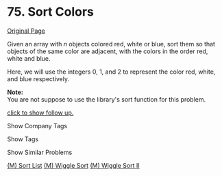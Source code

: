 # 75. Sort Colors

[Original Page](https://leetcode.com/problems/sort-colors/)

Given an array with _n_ objects colored red, white or blue, sort them so that objects of the same color are adjacent, with the colors in the order red, white and blue.

Here, we will use the integers 0, 1, and 2 to represent the color red, white, and blue respectively.

**Note:**  
You are not suppose to use the library's sort function for this problem.

[click to show follow up.](#)

<div class="spoilers" style="display: none;">

**Follow up:**  
A rather straight forward solution is a two-pass algorithm using counting sort.  
First, iterate the array counting number of 0's, 1's, and 2's, then overwrite array with total number of 0's, then 1's and followed by 2's.

Could you come up with an one-pass algorithm using only constant space?  

</div>

<div>

<div id="company_tags" class="btn btn-xs btn-warning">Show Company Tags</div>

<span class="hidebutton" style="display: none;">[Pocket Gems](/company/pocket-gems/) [Microsoft](/company/microsoft/) [Facebook](/company/facebook/)</span></div>

<div>

<div id="tags" class="btn btn-xs btn-warning">Show Tags</div>

<span class="hidebutton" style="display: none;">[Array](/tag/array/) [Two Pointers](/tag/two-pointers/) [Sort](/tag/sort/)</span></div>

<div>

<div id="similar" class="btn btn-xs btn-warning">Show Similar Problems</div>

<span class="hidebutton">[(M) Sort List](/problems/sort-list/) [(M) Wiggle Sort](/problems/wiggle-sort/) [(M) Wiggle Sort II](/problems/wiggle-sort-ii/)</span></div>